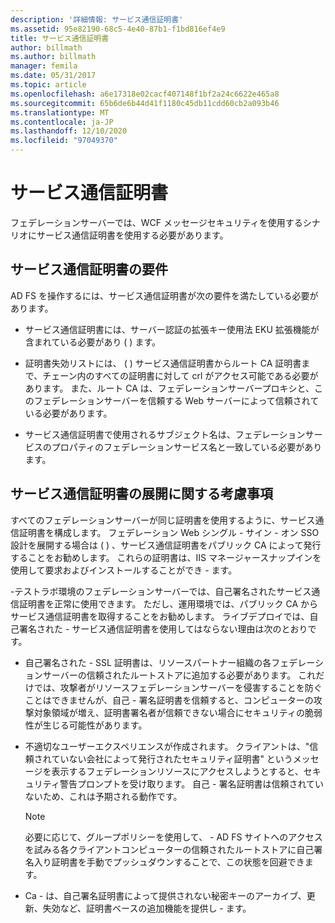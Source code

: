 ```yaml
---
description: '詳細情報: サービス通信証明書'
ms.assetid: 95e82190-68c5-4e40-87b1-f1bd816ef4e9
title: サービス通信証明書
author: billmath
ms.author: billmath
manager: femila
ms.date: 05/31/2017
ms.topic: article
ms.openlocfilehash: a6e17318e02cacf407148f1bf2a24c6622e465a8
ms.sourcegitcommit: 65b6de6b44d41f1180c45db11cdd60cb2a093b46
ms.translationtype: MT
ms.contentlocale: ja-JP
ms.lasthandoff: 12/10/2020
ms.locfileid: "97049370"
---
```

# <a name="service-communications-certificates"></a>サービス通信証明書

フェデレーションサーバーでは、WCF メッセージセキュリティを使用するシナリオにサービス通信証明書を使用する必要があります。

## <a name="service-communication-certificate-requirements"></a>サービス通信証明書の要件
AD FS を操作するには、サービス通信証明書が次の要件を満たしている必要があります。

-   サービス通信証明書には、サーバー認証の拡張キー使用法 EKU 拡張機能が含まれている必要があり \( \) ます。

-   証明書失効リストには、 \( \) サービス通信証明書からルート CA 証明書まで、チェーン内のすべての証明書に対して crl がアクセス可能である必要があります。 また、ルート CA は、フェデレーションサーバープロキシと、このフェデレーションサーバーを信頼する Web サーバーによって信頼されている必要があります。

-   サービス通信証明書で使用されるサブジェクト名は、フェデレーションサービスのプロパティのフェデレーションサービス名と一致している必要があります。

## <a name="deployment-considerations-for-service-communication-certificates"></a>サービス通信証明書の展開に関する考慮事項
すべてのフェデレーションサーバーが同じ証明書を使用するように、サービス通信証明書を構成します。 フェデレーション Web シングル \- サイン \- オン SSO 設計を展開する場合は \( \) 、サービス通信証明書をパブリック CA によって発行することをお勧めします。 これらの証明書は、IIS マネージャースナップインを使用して要求およびインストールすることができ \- ます。

\-テストラボ環境のフェデレーションサーバーでは、自己署名されたサービス通信証明書を正常に使用できます。 ただし、運用環境では、パブリック CA からサービス通信証明書を取得することをお勧めします。 ライブデプロイでは、自己署名された \- サービス通信証明書を使用してはならない理由は次のとおりです。

-   自己署名された \- SSL 証明書は、リソースパートナー組織の各フェデレーションサーバーの信頼されたルートストアに追加する必要があります。 これだけでは、攻撃者がリソースフェデレーションサーバーを侵害することを防ぐことはできませんが、自己 \- 署名証明書を信頼すると、コンピューターの攻撃対象領域が増え、証明書署名者が信頼できない場合にセキュリティの脆弱性が生じる可能性があります。

-   不適切なユーザーエクスペリエンスが作成されます。 クライアントは、"信頼されていない会社によって発行されたセキュリティ証明書" というメッセージを表示するフェデレーションリソースにアクセスしようとすると、セキュリティ警告プロンプトを受け取ります。 自己 \- 署名証明書は信頼されていないため、これは予期される動作です。

    > [!NOTE]
    > 必要に応じて、グループポリシーを使用して、 \- AD FS サイトへのアクセスを試みる各クライアントコンピューターの信頼されたルートストアに自己署名入り証明書を手動でプッシュダウンすることで、この状態を回避できます。

-   Ca \- は、自己署名証明書によって提供されない秘密キーのアーカイブ、更新、失効など、証明書ベースの追加機能を提供し \- ます。



